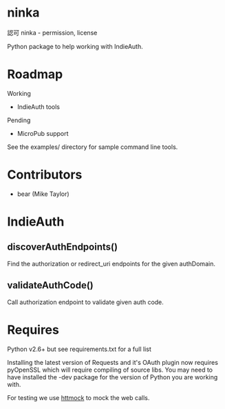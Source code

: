 ninka
=====

認可 ninka - permission, license

Python package to help working with IndieAuth.

Roadmap
=======
Working
* IndieAuth tools

Pending
* MicroPub support

See the examples/ directory for sample command line tools.

Contributors
============
* bear (Mike Taylor)

IndieAuth
=========
discoverAuthEndpoints()
-----------------------
Find the authorization or redirect_uri endpoints for the given authDomain.

validateAuthCode()
------------------
Call authorization endpoint to validate given auth code.

Requires
========
Python v2.6+ but see requirements.txt for a full list

Installing the latest version of Requests and it's OAuth plugin now requires
pyOpenSSL which will require compiling of source libs. You may need to have
installed the -dev package for the version of Python you are working with.

For testing we use [httmock](https://pypi.python.org/pypi/httmock/) to mock
the web calls.
